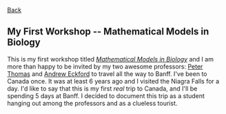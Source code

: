 [Back](./blog.md)

## My First Workshop -- Mathematical Models in Biology 

This is my first workshop titled [_Mathematical Models in Biology_](http://www.birs.ca/events/2022/5-day-workshops/22w5155) and I am more than happy to be invited by my two awesome professors: [Peter Thomas](https://case.edu/math/thomas/) and [Andrew Eckford](http://eckfordlab.org/index.php/Main_Page) to travel all the way to Banff. I've been to Canada once. It was at least 6 years ago and I visited the Niagra Falls for a day. I'd like to say that this is my first _real_ trip to Canada, and I'll be spending 5 days at Banff. I decided to document this trip as a student hanging out among the professors and as a clueless tourist. 